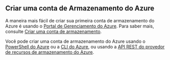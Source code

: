 ## Criar uma conta de Armazenamento do Azure

A maneira mais fácil de criar sua primeira conta de armazenamento do Azure é usando o [Portal de Gerenciamento do Azure](https://manage.windowsazure.com). Para saber mais, consulte [Criar uma conta de armazenamento](../articles/storage/storage-create-storage-account.md#create-a-storage-account).

Você pode criar uma conta de armazenamento do Azure usando o [PowerShell do Azure](../articles/storage/storage-powershell-guide-full.md) ou a [CLI do Azure](../articles/storage/storage-azure-cli.md), ou usando a [API REST do provedor de recursos de armazenamento do Azure](https://msdn.microsoft.com/library/azure/mt163683.aspx).
 

<!---HONumber=July15_HO3-->
